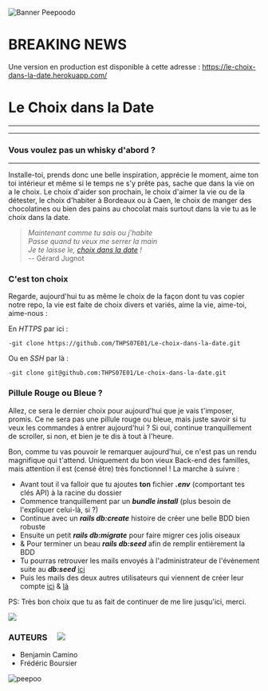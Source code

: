 ![Banner Peepoodo](https://peepoodo.github.io/peepoodo-box/logo.png)

# BREAKING NEWS
Une version en production est disponible à cette adresse :
https://le-choix-dans-la-date.herokuapp.com/

# Le Choix dans la Date ![]()
---
---
### Vous voulez pas un whisky d'abord ?
---
Installe-toi, prends donc une belle inspiration, apprécie le moment, aime ton toi intérieur et même si le temps ne s'y prête pas, sache que dans la vie on a le choix. Le choix d'aider son prochain, le choix d'aimer la vie ou de la détester, le choix d'habiter à Bordeaux ou à Caen, le choix de manger des chocolatines ou bien des pains au chocolat mais surtout dans la vie tu as le choix dans la date.

> *Maintenant comme tu sais ou j’habite  
Passe quand tu veux me serrer la main  
Je te laisse le, [choix dans la date](https://www.youtube.com/watch?v=GIz4Ua-h1rM) !*  
> -- Gérard Jugnot

### C'est ton choix  ![]()

 Regarde, aujourd'hui tu as même le choix de la façon dont tu vas copier notre repo, la vie est faite de choix divers et variés, aime la vie, aime-toi, aime-nous :

 En *HTTPS* par ici :

    -git clone https://github.com/THPS07E01/Le-choix-dans-la-date.git

 Ou en *SSH* par là :

    -git clone git@github.com:THPS07E01/Le-choix-dans-la-date.git

### Pillule Rouge ou Bleue ?

Allez, ce sera le dernier choix pour aujourd'hui que je vais t'imposer, promis. Ce ne sera pas une pillule rouge ou bleue, mais juste savoir si tu veux les commandes à entrer aujourd'hui ? Si oui, continue tranquillement de scroller, si non, et bien je te dis à tout à l'heure.

Bon, comme tu vas pouvoir le remarquer aujourd'hui, ce n'est pas un rendu magnifique qui t'attend. Uniquement du bon vieux Back-end des familles, mais attention il est (censé être) très fonctionnel ! La marche à suivre :

- Avant tout il va falloir que tu ajoutes **ton** fichier ***.env*** (comportant tes clés API) à la racine du dossier
- Commence tranquillement par un ***bundle install*** (plus besoin de l'expliquer celui-là, si ?)
- Continue avec un ***rails db:create*** histoire de créer une belle BDD bien robuste
- Ensuite un petit ***rails db:migrate*** pour faire migrer ces jolis oiseaux
- & Pour terminer un beau ***rails db:seed*** afin de remplir entièrement la BDD
- Tu pourras retrouver les mails envoyés à l'administrateur de l'évènement suite au ***db:seed*** [ici](http://www.yopmail.com/peepoodo0)
- Puis les mails des deux autres utilisateurs qui viennent de créer leur compte [ici](http://www.yopmail.com/peepoodo1) & [là](http://www.yopmail.com/peepoodo2)

PS: Très bon choix que tu as fait de continuer de me lire jusqu'ici, merci.

![](https://media.giphy.com/media/l2YWxPbinlJYX5zMc/giphy.gif)

### AUTEURS     ![](https://media.giphy.com/media/Gb3FENu33eqKk/giphy.gif)        ![]()
 - Benjamin Camino
 - Frédéric Boursier

![peepoo](https://scontent-frx5-1.cdninstagram.com/vp/264d0ca397626a3b949b7e1a32f12c40/5CB8BC70/t51.2885-15/e35/43371552_345243769354400_135114894105553554_n.jpg?_nc_ht=scontent-frx5-1.cdninstagram.com&se=7&ig_cache_key=MTkwNDY1MDI1MjEwMzgzOTc4Mw%3D%3D.2)
